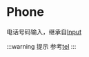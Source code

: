 # Phone

电话号码输入，继承自[Input](input.md)

<demo html="autoform/widgets/phone.html"/>

:::warning 提示
参考[tel](https://developer.mozilla.org/zh-CN/docs/Web/HTML/Reference/Elements/input/tel)
:::
